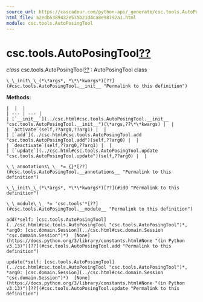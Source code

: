 ```yaml
---
source_url: https://cascadeur.com/python-api/_generate/csc.tools.AutoPosingTool.html
html_file: a2edb5389432e57ab21d4ca8e98792a1.html
module: csc.tools.AutoPosingTool
---
```


# csc.tools.AutoPosingTool[??](#csc-tools-autoposingtool "Permalink to this heading")

*class* csc.tools.AutoPosingTool[??](#csc.tools.AutoPosingTool "Permalink to this definition")
:   AutoPosingTool class

    \_\_init\_\_(*\*args*, *\*\*kwargs*)[??](#csc.tools.AutoPosingTool.__init__ "Permalink to this definition")

    
**Methods:**

    |  |  |
    | --- | --- |
    | [`__init__`](../csc.html#csc.tools.AutoPosingTool.__init__ "csc.tools.AutoPosingTool.__init__")(\*args,??\*\*kwargs) |  |
    | `activate`(self,??arg0,??arg1) |  |
    | [`add`](../csc.html#csc.tools.AutoPosingTool.add "csc.tools.AutoPosingTool.add")(self,??arg0) |  |
    | `deactivate`(self,??arg0,??arg1) |  |
    | [`update`](../csc.html#csc.tools.AutoPosingTool.update "csc.tools.AutoPosingTool.update")(self,??arg0) |  |

    \_\_annotations\_\_ *= {}*[??](#csc.tools.AutoPosingTool.__annotations__ "Permalink to this definition")

    \_\_init\_\_(*\*args*, *\*\*kwargs*)[??](#id0 "Permalink to this definition")

    \_\_module\_\_ *= 'csc.tools'*[??](#csc.tools.AutoPosingTool.__module__ "Permalink to this definition")

    add(*self: [csc.tools.AutoPosingTool](../csc.html#csc.tools.AutoPosingTool "csc.tools.AutoPosingTool")*, *arg0: [csc.domain.Session](../csc.html#csc.domain.Session "csc.domain.Session")*)  [None](https://docs.python.org/3/library/constants.html#None "(in Python v3.13)")[??](#csc.tools.AutoPosingTool.add "Permalink to this definition")

    update(*self: [csc.tools.AutoPosingTool](../csc.html#csc.tools.AutoPosingTool "csc.tools.AutoPosingTool")*, *arg0: [csc.domain.Session](../csc.html#csc.domain.Session "csc.domain.Session")*)  [None](https://docs.python.org/3/library/constants.html#None "(in Python v3.13)")[??](#csc.tools.AutoPosingTool.update "Permalink to this definition")